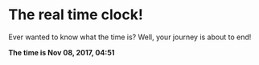 # The real time clock!

Ever wanted to know what the time is? Well, your journey is about to end!

**The time is Nov 08, 2017, 04:51**